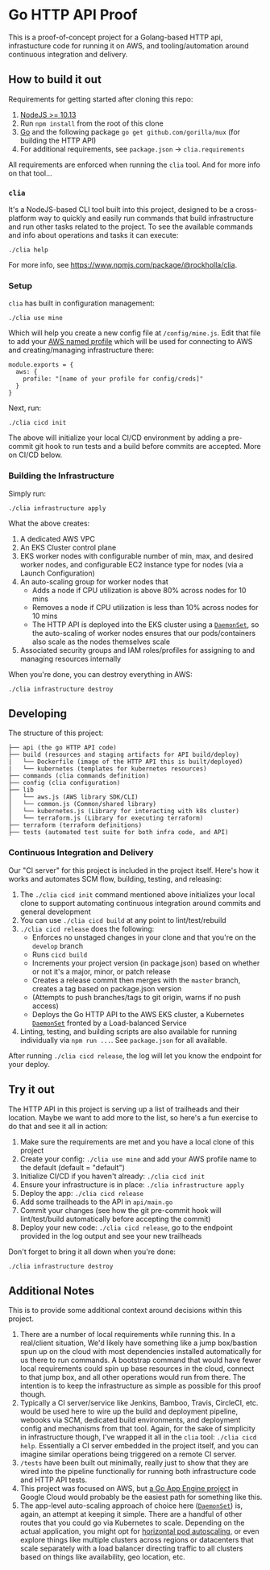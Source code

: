 # Go HTTP API Proof

This is a proof-of-concept project for a Golang-based HTTP api, infrastucture code for running it on AWS, and tooling/automation around continuous integration and delivery.

## How to build it out

Requirements for getting started after cloning this repo:

1. [NodeJS >= 10.13](https://github.com/nodenv/nodenv)
2. Run `npm install` from the root of this clone
3. [Go](https://github.com/syndbg/goenv) and the following package `go get github.com/gorilla/mux` (for building the HTTP API)
4. For additional requirements, see `package.json` -> `clia.requirements`

All requirements are enforced when running the `clia` tool. And for more info on that tool...

### `clia`

It's a NodeJS-based CLI tool built into this project, designed to be a cross-platform way to quickly and easily run commands that build infrastructure and run other tasks related to the project. To see the available commands and info about operations and tasks it can execute:

```
./clia help
```

For more info, see https://www.npmjs.com/package/@rockholla/clia.

### Setup

`clia` has built in configuration management:

```
./clia use mine
```

Which will help you create a new config file at `/config/mine.js`. Edit that file to add your [AWS named profile](https://docs.aws.amazon.com/cli/latest/userguide/cli-multiple-profiles.html) which will be used for connecting to AWS and creating/managing infrastructure there:

```
module.exports = {
  aws: {
    profile: "[name of your profile for config/creds]"
  }
}
```

Next, run:

```
./clia cicd init
```

The above will initialize your local CI/CD environment by adding a pre-commit git hook to run tests and a build before commits are accepted. More on CI/CD below.

### Building the Infrastructure

Simply run:

```
./clia infrastructure apply
```

What the above creates:

1. A dedicated AWS VPC
2. An EKS Cluster control plane
3. EKS worker nodes with configurable number of min, max, and desired worker nodes, and configurable EC2 instance type for nodes (via a Launch Configuration)
4. An auto-scaling group for worker nodes that
    * Adds a node if CPU utilization is above 80% across nodes for 10 mins
    * Removes a node if CPU utilization is less than 10% across nodes for 10 mins
    * The HTTP API is deployed into the EKS cluster using a [`DaemonSet`](https://kubernetes.io/docs/concepts/workloads/controllers/daemonset/), so the auto-scaling of worker nodes ensures that our pods/containers also scale as the nodes themselves scale
4. Associated security groups and IAM roles/profiles for assigning to and managing resources internally

When you're done, you can destroy everything in AWS:

```
./clia infrastructure destroy
```

## Developing

The structure of this project:

```
├── api (the go HTTP API code)
├── build (resources and staging artifacts for API build/deploy)
|   └── Dockerfile (image of the HTTP API this is built/deployed)
|   └── kubernetes (templates for kubernetes resources)
├── commands (clia commands definition)
├── config (clia configuration)
├── lib
│   └── aws.js (AWS library SDK/CLI)
│   └── common.js (Common/shared library)
│   └── kubernetes.js (Library for interacting with k8s cluster)
│   └── terraform.js (Library for executing terraform)
├── terraform (terraform definitions)
├── tests (automated test suite for both infra code, and API)
```

### Continuous Integration and Delivery

Our "CI server" for this project is included in the project itself. Here's how it works and automates SCM flow, building, testing, and releasing:

1. The `./clia cicd init` command mentioned above initializes your local clone to support automating continuous integration around commits and general development
2. You can use `./clia cicd build` at any point to lint/test/rebuild
3. `./clia cicd release` does the following:
    * Enforces no unstaged changes in your clone and that you're on the `develop` branch
    * Runs `cicd build`
    * Increments your project version (in package.json) based on whether or not it's a major, minor, or patch release
    * Creates a release commit then merges with the `master` branch, creates a tag based on package.json version
    * (Attempts to push branches/tags to git origin, warns if no push access)
    * Deploys the Go HTTP API to the AWS EKS cluster, a Kubernetes [`DaemonSet`](https://kubernetes.io/docs/concepts/workloads/controllers/daemonset/) fronted by a Load-balanced Service
4. Linting, testing, and building scripts are also available for running individually via `npm run ...`. See `package.json` for all available.

After running `./clia cicd release`, the log will let you know the endpoint for your deploy.

## Try it out

The HTTP API in this project is serving up a list of trailheads and their location. Maybe we want to add more to the list, so here's a fun exercise to do that and see it all in action:

1. Make sure the requirements are met and you have a local clone of this project
2. Create your config: `./clia use mine` and add your AWS profile name to the default (default = "default")
3. Initialize CI/CD if you haven't already: `./clia cicd init`
4. Ensure your infrastructure is in place: `./clia infrastructure apply`
5. Deploy the app: `./clia cicd release`
6. Add some trailheads to the API in `api/main.go`
7. Commit your changes (see how the git pre-commit hook will lint/test/build automatically before accepting the commit)
8. Deploy your new code: `./clia cicd release`, go to the endpoint provided in the log output and see your new trailheads

Don't forget to bring it all down when you're done:

```
./clia infrastructure destroy
```

## Additional Notes

This is to provide some additional context around decisions within this project.

1. There are a number of local requirements while running this. In a real/client situation, We'd likely have something like a jump box/bastion spun up on the cloud with most dependencies installed automatically for us there to run commands. A bootstrap command that would have fewer local requirements could spin up base resources in the cloud, connect to that jump box, and all other operations would run from there. The intention is to keep the infrastructure as simple as possible for this proof though.
2. Typically a CI server/service like Jenkins, Bamboo, Travis, CircleCI, etc. would be used here to wire up the build and deployment pipeline, webooks via SCM, dedicated build environments, and deployment config and mechanisms from that tool. Again, for the sake of simplicity in infrastructure though, I've wrapped it all in the `clia` tool: `./clia cicd help`. Essentially a CI server embedded in the project itself, and you can imagine similar operations being triggered on a remote CI server.
3. `/tests` have been built out minimally, really just to show that they are wired into the pipeline functionally for running both infrastructure code and HTTP API tests.
3. This project was focused on AWS, but [a Go App Engine project](https://cloud.google.com/appengine/docs/standard/go/quickstart) in Google Cloud would probably be the easiest path for something like this.
4. The app-level auto-scaling approach of choice here ([`DaemonSet`](https://kubernetes.io/docs/concepts/workloads/controllers/daemonset/)) is, again, an attempt at keeping it simple. There are a handful of other routes that you could go via Kubernetes to scale. Depending on the actual application, you might opt for [horizontal pod autoscaling](https://kubernetes.io/docs/tasks/run-application/horizontal-pod-autoscale/), or even explore things like multiple clusters across regions or datacenters that scale separately with a load balancer directing traffic to all clusters based on things like availability, geo location, etc.
